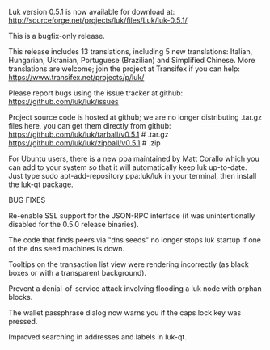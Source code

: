 Luk version 0.5.1 is now available for download at:
http://sourceforge.net/projects/luk/files/Luk/luk-0.5.1/

This is a bugfix-only release.

This release includes 13 translations, including 5 new translations:
Italian, Hungarian, Ukranian, Portuguese (Brazilian) and Simplified Chinese.
More translations are welcome; join the project at Transifex if you can help:
https://www.transifex.net/projects/p/luk/

Please report bugs using the issue tracker at github:
https://github.com/luk/luk/issues

Project source code is hosted at github; we are no longer
distributing .tar.gz files here, you can get them
directly from github:
https://github.com/luk/luk/tarball/v0.5.1  # .tar.gz
https://github.com/luk/luk/zipball/v0.5.1  # .zip

For Ubuntu users, there is a new ppa maintained by Matt Corallo which
you can add to your system so that it will automatically keep
luk up-to-date.  Just type
sudo apt-add-repository ppa:luk/luk
in your terminal, then install the luk-qt package.


BUG FIXES

Re-enable SSL support for the JSON-RPC interface (it was unintentionally
disabled for the 0.5.0 release binaries).

The code that finds peers via "dns seeds" no longer stops luk startup
if one of the dns seed machines is down.

Tooltips on the transaction list view were rendering incorrectly (as black boxes
or with a transparent background).

Prevent a denial-of-service attack involving flooding a luk node with
orphan blocks.

The wallet passphrase dialog now warns you if the caps lock key was pressed.

Improved searching in addresses and labels in luk-qt.
